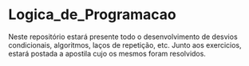 # Logica_de_Programacao
Neste repositório estará presente todo o desenvolvimento de desvios condicionais, algoritmos, laços de repetição, etc. Junto aos exercicios, estará postada a apostila cujo os mesmos foram resolvidos.
